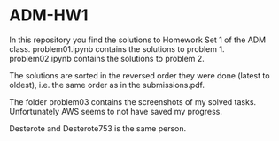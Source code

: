 # ADM-HW1

In this repository you find the solutions to Homework Set 1 of the ADM class.
problem01.ipynb contains the solutions to problem 1.
problem02.ipynb contains the solutions to problem 2.

The solutions are sorted in the reversed order they were done (latest to oldest), i.e. the same order as in the submissions.pdf.

The folder problem03 contains the screenshots of my solved tasks. Unfortunately AWS seems to not have saved my progress.

Desterote and Desterote753 is the same person.


